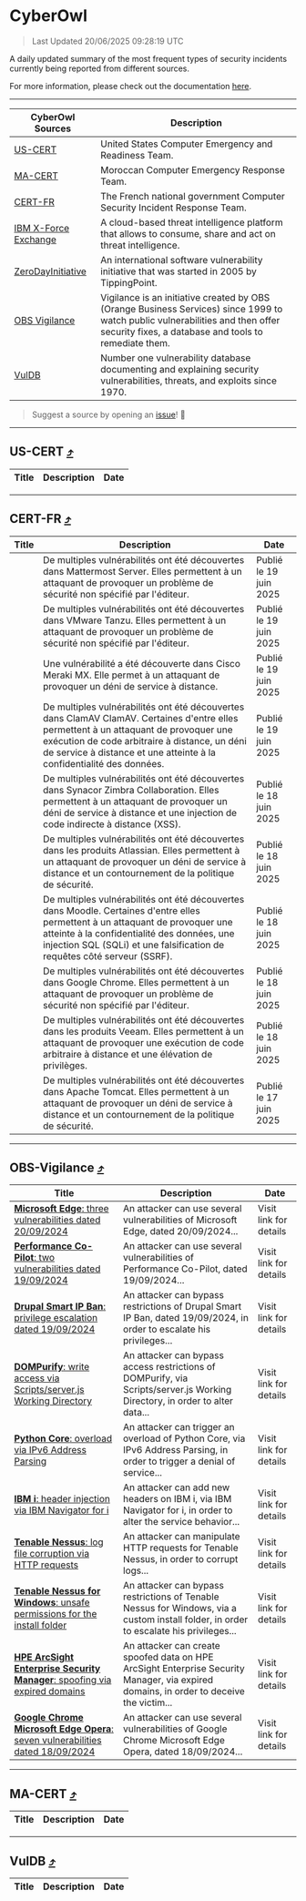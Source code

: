 
 <div id='top'></div>

# CyberOwl

 > Last Updated 20/06/2025 09:28:19 UTC
 
 A daily updated summary of the most frequent types of security incidents currently being reported from different sources.
 
 For more information, please check out the documentation [here](./docs/README.md).
 
 ---
 |CyberOwl Sources|Description|
 |---|---|
 |[US-CERT](#us-cert-arrow_heading_up)|United States Computer Emergency and Readiness Team.|
 |[MA-CERT](#ma-cert-arrow_heading_up)|Moroccan Computer Emergency Response Team.|
 |[CERT-FR](#cert-fr-arrow_heading_up)|The French national government Computer Security Incident Response Team.|
 |[IBM X-Force Exchange](#ibmcloud-arrow_heading_up)|A cloud-based threat intelligence platform that allows to consume, share and act on threat intelligence.|
 |[ZeroDayInitiative](#zerodayinitiative-arrow_heading_up)|An international software vulnerability initiative that was started in 2005 by TippingPoint.|
 |[OBS Vigilance](#obs-vigilance-arrow_heading_up)|Vigilance is an initiative created by OBS (Orange Business Services) since 1999 to watch public vulnerabilities and then offer security fixes, a database and tools to remediate them.|
 |[VulDB](#vuldb-arrow_heading_up)|Number one vulnerability database documenting and explaining security vulnerabilities, threats, and exploits since 1970.|
 
 > Suggest a source by opening an [issue](https://github.com/karimhabush/cyberowl/issues)! :raised_hands:
 ---

## US-CERT [:arrow_heading_up:](#cyberowl)

 |Title|Description|Date|
 |---|---|---|
 
 ---

## CERT-FR [:arrow_heading_up:](#cyberowl)

 |Title|Description|Date|
 |---|---|---|
 |[](https://www.cert.ssi.gouv.fr/avis/CERTFR-2025-AVI-0525/)|De multiples vulnérabilités ont été découvertes dans Mattermost Server. Elles permettent à un attaquant de provoquer un problème de sécurité non spécifié par l'éditeur.|Publié le 19 juin 2025|
 |[](https://www.cert.ssi.gouv.fr/avis/CERTFR-2025-AVI-0524/)|De multiples vulnérabilités ont été découvertes dans VMware Tanzu. Elles permettent à un attaquant de provoquer un problème de sécurité non spécifié par l'éditeur.|Publié le 19 juin 2025|
 |[](https://www.cert.ssi.gouv.fr/avis/CERTFR-2025-AVI-0523/)|Une vulnérabilité a été découverte dans Cisco Meraki MX. Elle permet à un attaquant de provoquer un déni de service à distance.|Publié le 19 juin 2025|
 |[](https://www.cert.ssi.gouv.fr/avis/CERTFR-2025-AVI-0522/)|De multiples vulnérabilités ont été découvertes dans ClamAV ClamAV. Certaines d'entre elles permettent à un attaquant de provoquer une exécution de code arbitraire à distance, un déni de service à distance et une atteinte à la confidentialité des données.|Publié le 19 juin 2025|
 |[](https://www.cert.ssi.gouv.fr/avis/CERTFR-2025-AVI-0521/)|De multiples vulnérabilités ont été découvertes dans Synacor Zimbra Collaboration. Elles permettent à un attaquant de provoquer un déni de service à distance et une injection de code indirecte à distance (XSS).|Publié le 18 juin 2025|
 |[](https://www.cert.ssi.gouv.fr/avis/CERTFR-2025-AVI-0520/)|De multiples vulnérabilités ont été découvertes dans les produits Atlassian. Elles permettent à un attaquant de provoquer un déni de service à distance et un contournement de la politique de sécurité.|Publié le 18 juin 2025|
 |[](https://www.cert.ssi.gouv.fr/avis/CERTFR-2025-AVI-0519/)|De multiples vulnérabilités ont été découvertes dans Moodle. Certaines d'entre elles permettent à un attaquant de provoquer une atteinte à la confidentialité des données, une injection SQL (SQLi) et une falsification de requêtes côté serveur (SSRF).|Publié le 18 juin 2025|
 |[](https://www.cert.ssi.gouv.fr/avis/CERTFR-2025-AVI-0518/)|De multiples vulnérabilités ont été découvertes dans Google Chrome. Elles permettent à un attaquant de provoquer un problème de sécurité non spécifié par l'éditeur.|Publié le 18 juin 2025|
 |[](https://www.cert.ssi.gouv.fr/avis/CERTFR-2025-AVI-0517/)|De multiples vulnérabilités ont été découvertes dans les produits Veeam. Elles permettent à un attaquant de provoquer une exécution de code arbitraire à distance et une élévation de privilèges.|Publié le 18 juin 2025|
 |[](https://www.cert.ssi.gouv.fr/avis/CERTFR-2025-AVI-0516/)|De multiples vulnérabilités ont été découvertes dans Apache Tomcat. Elles permettent à un attaquant de provoquer un déni de service à distance et un contournement de la politique de sécurité.|Publié le 17 juin 2025|
 
 ---

## OBS-Vigilance [:arrow_heading_up:](#cyberowl)

 |Title|Description|Date|
 |---|---|---|
 |[<a href="https://vigilance.fr/vulnerability/Microsoft-Edge-three-vulnerabilities-dated-20-09-2024-45190" class="noirorange"><b>Microsoft Edge</b>: three vulnerabilities dated 20/09/2024</a>](https://vigilance.fr/vulnerability/Microsoft-Edge-three-vulnerabilities-dated-20-09-2024-45190)|An attacker can use several vulnerabilities of Microsoft Edge, dated 20/09/2024...|Visit link for details|
 |[<a href="https://vigilance.fr/vulnerability/Performance-Co-Pilot-two-vulnerabilities-dated-19-09-2024-45188" class="noirorange"><b>Performance Co-Pilot</b>: two vulnerabilities dated 19/09/2024</a>](https://vigilance.fr/vulnerability/Performance-Co-Pilot-two-vulnerabilities-dated-19-09-2024-45188)|An attacker can use several vulnerabilities of Performance Co-Pilot, dated 19/09/2024...|Visit link for details|
 |[<a href="https://vigilance.fr/vulnerability/Drupal-Smart-IP-Ban-privilege-escalation-dated-19-09-2024-45185" class="noirorange"><b>Drupal Smart IP Ban</b>: privilege escalation dated 19/09/2024</a>](https://vigilance.fr/vulnerability/Drupal-Smart-IP-Ban-privilege-escalation-dated-19-09-2024-45185)|An attacker can bypass restrictions of Drupal Smart IP Ban, dated 19/09/2024, in order to escalate his privileges...|Visit link for details|
 |[<a href="https://vigilance.fr/vulnerability/DOMPurify-write-access-via-Scripts-server-js-Working-Directory-47342" class="noirorange"><b>DOMPurify</b>: write access via Scripts/server.js Working Directory</a>](https://vigilance.fr/vulnerability/DOMPurify-write-access-via-Scripts-server-js-Working-Directory-47342)|An attacker can bypass access restrictions of DOMPurify, via Scripts/server.js Working Directory, in order to alter data...|Visit link for details|
 |[<a href="https://vigilance.fr/vulnerability/Python-Core-overload-via-IPv6-Address-Parsing-47340" class="noirorange"><b>Python Core</b>: overload via IPv6 Address Parsing</a>](https://vigilance.fr/vulnerability/Python-Core-overload-via-IPv6-Address-Parsing-47340)|An attacker can trigger an overload of Python Core, via IPv6 Address Parsing, in order to trigger a denial of service...|Visit link for details|
 |[<a href="https://vigilance.fr/vulnerability/IBM-i-header-injection-via-IBM-Navigator-for-i-46921" class="noirorange"><b>IBM i</b>: header injection via IBM Navigator for i</a>](https://vigilance.fr/vulnerability/IBM-i-header-injection-via-IBM-Navigator-for-i-46921)|An attacker can add new headers on IBM i, via IBM Navigator for i, in order to alter the service behavior...|Visit link for details|
 |[<a href="https://vigilance.fr/vulnerability/Tenable-Nessus-log-file-corruption-via-HTTP-requests-46919" class="noirorange"><b>Tenable Nessus</b>: log file corruption via HTTP requests</a>](https://vigilance.fr/vulnerability/Tenable-Nessus-log-file-corruption-via-HTTP-requests-46919)|An attacker can manipulate HTTP requests for Tenable Nessus, in order to corrupt logs...|Visit link for details|
 |[<a href="https://vigilance.fr/vulnerability/Tenable-Nessus-for-Windows-unsafe-permissions-for-the-install-folder-46918" class="noirorange"><b>Tenable Nessus for Windows</b>: unsafe permissions for the install folder</a>](https://vigilance.fr/vulnerability/Tenable-Nessus-for-Windows-unsafe-permissions-for-the-install-folder-46918)|An attacker can bypass restrictions of Tenable Nessus for Windows, via a custom install folder, in order to escalate his privileges...|Visit link for details|
 |[<a href="https://vigilance.fr/vulnerability/HPE-ArcSight-Enterprise-Security-Manager-spoofing-via-expired-domains-46916" class="noirorange"><b>HPE ArcSight Enterprise Security Manager</b>: spoofing via expired domains</a>](https://vigilance.fr/vulnerability/HPE-ArcSight-Enterprise-Security-Manager-spoofing-via-expired-domains-46916)|An attacker can create spoofed data on HPE ArcSight Enterprise Security Manager, via expired domains, in order to deceive the victim...|Visit link for details|
 |[<a href="https://vigilance.fr/vulnerability/Google-Chrome-Microsoft-Edge-Opera-seven-vulnerabilities-dated-18-09-2024-45181" class="noirorange"><b>Google Chrome  Microsoft Edge  Opera</b>: seven vulnerabilities dated 18/09/2024</a>](https://vigilance.fr/vulnerability/Google-Chrome-Microsoft-Edge-Opera-seven-vulnerabilities-dated-18-09-2024-45181)|An attacker can use several vulnerabilities of Google Chrome  Microsoft Edge  Opera, dated 18/09/2024...|Visit link for details|
 
 ---

## MA-CERT [:arrow_heading_up:](#cyberowl)

 |Title|Description|Date|
 |---|---|---|
 
 ---

## VulDB [:arrow_heading_up:](#cyberowl)

 |Title|Description|Date|
 |---|---|---|
 